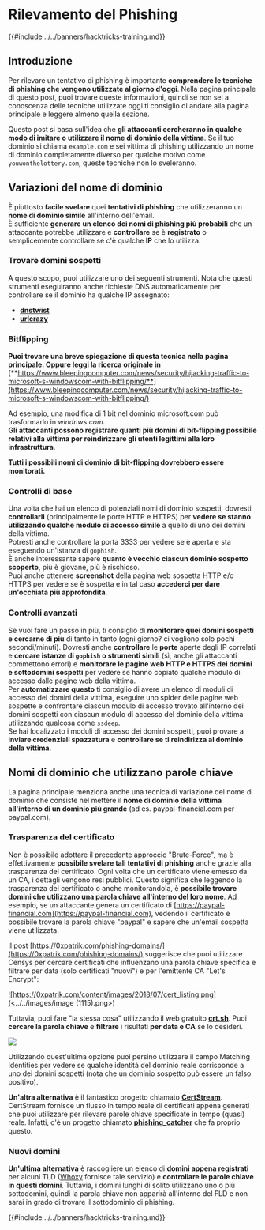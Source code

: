# Rilevamento del Phishing

{{#include ../../banners/hacktricks-training.md}}

## Introduzione

Per rilevare un tentativo di phishing è importante **comprendere le tecniche di phishing che vengono utilizzate al giorno d'oggi**. Nella pagina principale di questo post, puoi trovare queste informazioni, quindi se non sei a conoscenza delle tecniche utilizzate oggi ti consiglio di andare alla pagina principale e leggere almeno quella sezione.

Questo post si basa sull'idea che **gli attaccanti cercheranno in qualche modo di imitare o utilizzare il nome di dominio della vittima**. Se il tuo dominio si chiama `example.com` e sei vittima di phishing utilizzando un nome di dominio completamente diverso per qualche motivo come `youwonthelottery.com`, queste tecniche non lo sveleranno.

## Variazioni del nome di dominio

È piuttosto **facile** **svelare** quei **tentativi di phishing** che utilizzeranno un **nome di dominio simile** all'interno dell'email.\
È sufficiente **generare un elenco dei nomi di phishing più probabili** che un attaccante potrebbe utilizzare e **controllare** se è **registrato** o semplicemente controllare se c'è qualche **IP** che lo utilizza.

### Trovare domini sospetti

A questo scopo, puoi utilizzare uno dei seguenti strumenti. Nota che questi strumenti eseguiranno anche richieste DNS automaticamente per controllare se il dominio ha qualche IP assegnato:

- [**dnstwist**](https://github.com/elceef/dnstwist)
- [**urlcrazy**](https://github.com/urbanadventurer/urlcrazy)

### Bitflipping

**Puoi trovare una breve spiegazione di questa tecnica nella pagina principale. Oppure leggi la ricerca originale in** [**https://www.bleepingcomputer.com/news/security/hijacking-traffic-to-microsoft-s-windowscom-with-bitflipping/**](https://www.bleepingcomputer.com/news/security/hijacking-traffic-to-microsoft-s-windowscom-with-bitflipping/)

Ad esempio, una modifica di 1 bit nel dominio microsoft.com può trasformarlo in _windnws.com._\
**Gli attaccanti possono registrare quanti più domini di bit-flipping possibile relativi alla vittima per reindirizzare gli utenti legittimi alla loro infrastruttura**.

**Tutti i possibili nomi di dominio di bit-flipping dovrebbero essere monitorati.**

### Controlli di base

Una volta che hai un elenco di potenziali nomi di dominio sospetti, dovresti **controllarli** (principalmente le porte HTTP e HTTPS) per **vedere se stanno utilizzando qualche modulo di accesso simile** a quello di uno dei domini della vittima.\
Potresti anche controllare la porta 3333 per vedere se è aperta e sta eseguendo un'istanza di `gophish`.\
È anche interessante sapere **quanto è vecchio ciascun dominio sospetto scoperto**, più è giovane, più è rischioso.\
Puoi anche ottenere **screenshot** della pagina web sospetta HTTP e/o HTTPS per vedere se è sospetta e in tal caso **accederci per dare un'occhiata più approfondita**.

### Controlli avanzati

Se vuoi fare un passo in più, ti consiglio di **monitorare quei domini sospetti e cercarne di più** di tanto in tanto (ogni giorno? ci vogliono solo pochi secondi/minuti). Dovresti anche **controllare** le **porte** aperte degli IP correlati e **cercare istanze di `gophish` o strumenti simili** (sì, anche gli attaccanti commettono errori) e **monitorare le pagine web HTTP e HTTPS dei domini e sottodomini sospetti** per vedere se hanno copiato qualche modulo di accesso dalle pagine web della vittima.\
Per **automatizzare questo** ti consiglio di avere un elenco di moduli di accesso dei domini della vittima, eseguire uno spider delle pagine web sospette e confrontare ciascun modulo di accesso trovato all'interno dei domini sospetti con ciascun modulo di accesso del dominio della vittima utilizzando qualcosa come `ssdeep`.\
Se hai localizzato i moduli di accesso dei domini sospetti, puoi provare a **inviare credenziali spazzatura** e **controllare se ti reindirizza al dominio della vittima**.

## Nomi di dominio che utilizzano parole chiave

La pagina principale menziona anche una tecnica di variazione del nome di dominio che consiste nel mettere il **nome di dominio della vittima all'interno di un dominio più grande** (ad es. paypal-financial.com per paypal.com).

### Trasparenza del certificato

Non è possibile adottare il precedente approccio "Brute-Force", ma è effettivamente **possibile svelare tali tentativi di phishing** anche grazie alla trasparenza del certificato. Ogni volta che un certificato viene emesso da un CA, i dettagli vengono resi pubblici. Questo significa che leggendo la trasparenza del certificato o anche monitorandola, è **possibile trovare domini che utilizzano una parola chiave all'interno del loro nome**. Ad esempio, se un attaccante genera un certificato di [https://paypal-financial.com](https://paypal-financial.com), vedendo il certificato è possibile trovare la parola chiave "paypal" e sapere che un'email sospetta viene utilizzata.

Il post [https://0xpatrik.com/phishing-domains/](https://0xpatrik.com/phishing-domains/) suggerisce che puoi utilizzare Censys per cercare certificati che influenzano una parola chiave specifica e filtrare per data (solo certificati "nuovi") e per l'emittente CA "Let's Encrypt":

![https://0xpatrik.com/content/images/2018/07/cert_listing.png](<../../images/image (1115).png>)

Tuttavia, puoi fare "la stessa cosa" utilizzando il web gratuito [**crt.sh**](https://crt.sh). Puoi **cercare la parola chiave** e **filtrare** i risultati **per data e CA** se lo desideri.

![](<../../images/image (519).png>)

Utilizzando quest'ultima opzione puoi persino utilizzare il campo Matching Identities per vedere se qualche identità del dominio reale corrisponde a uno dei domini sospetti (nota che un dominio sospetto può essere un falso positivo).

**Un'altra alternativa** è il fantastico progetto chiamato [**CertStream**](https://medium.com/cali-dog-security/introducing-certstream-3fc13bb98067). CertStream fornisce un flusso in tempo reale di certificati appena generati che puoi utilizzare per rilevare parole chiave specificate in tempo (quasi) reale. Infatti, c'è un progetto chiamato [**phishing_catcher**](https://github.com/x0rz/phishing_catcher) che fa proprio questo.

### **Nuovi domini**

**Un'ultima alternativa** è raccogliere un elenco di **domini appena registrati** per alcuni TLD ([Whoxy](https://www.whoxy.com/newly-registered-domains/) fornisce tale servizio) e **controllare le parole chiave in questi domini**. Tuttavia, i domini lunghi di solito utilizzano uno o più sottodomini, quindi la parola chiave non apparirà all'interno del FLD e non sarai in grado di trovare il sottodominio di phishing.

{{#include ../../banners/hacktricks-training.md}}
